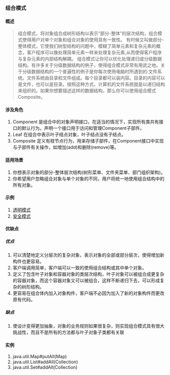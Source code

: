 ### 组合模式
#### 概述
> 组合模式，将对象组合成树形结构以表示“部分-整体”的层次结构，组合模式使得用户对单个对象和组合对象的使用具有一致性。
有时候又叫做部分-整体模式，它使我们树型结构的问题中，模糊了简单元素和复杂元素的概念，客户程序可以像处理简单元素一样来处理复杂元素,从而使得客户程序与复杂元素的内部结构解耦。
组合模式让你可以优化处理递归或分级数据结构。有许多关于分级数据结构的例子，使得组合模式非常有用武之地。关于分级数据结构的一个普遍性的例子是你每次使用电脑时所遇到的:文件系统。文件系统由目录和文件组成。每个目录都可以装内容。目录的内容可以是文件，也可以是目录。按照这种方式，计算机的文件系统就是以递归结构来组织的。如果你想要描述这样的数据结构，那么你可以使用组合模式Composite。

#### 涉及角色
1. Component 是组合中的对象声明接口，在适当的情况下，实现所有类共有接口的默认行为。声明一个接口用于访问和管理Component子部件。
2. Leaf 在组合中表示叶子结点对象，叶子结点没有子结点。
3. Composite 定义有枝节点行为，用来存储子部件，在Component接口中实现与子部件有关操作，如增加(add)和删除(remove)等。

#### 适用场景
1. 你想表示对象的部分-整体层次结构(树形菜单、文件夹菜单、部门组织架构)。
2. 你希望用户忽略组合对象与单个对象的不同，用户将统一地使用组合结构中的所有对象。

#### 示例
1. [透明模式](../src/composite/transientmode/TransientModeTest.java)
2. [安全模式](../src/composite/safemode/SafeModeTest.java)

#### 优缺点
##### 优点
1. 可以清楚地定义分层次的复杂对象，表示对象的全部或部分层次，使得增加新构件也更容易。
2. 客户端调用简单，客户端可以一致的使用组合结构或其中单个对象。
3. 定义了包含叶子对象和容器对象的类层次结构，叶子对象可以被组合成更复杂的容器对象，而这个容器对象又可以被组合，这样不断递归下去，可以形成复杂的树形结构。
4. 更容易在组合体内加入对象构件，客户端不必因为加入了新的对象构件而更改原有代码。

##### 缺点
1. 使设计变得更加抽象，对象的业务规则如果很复杂，则实现组合模式具有很大挑战性，而且不是所有的方法都与叶子对象子类都有关联

#### 实例
1. java.util.Map#putAll(Map)
2. java.util.List#addAll(Collection)
3. java.util.Set#addAll(Collection)